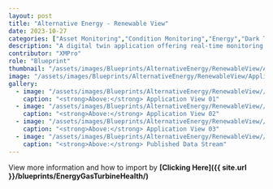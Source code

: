 ```yaml
---
layout: post
title: "Alternative Energy - Renewable View"
date: 2023-10-27
categories: ["Asset Monitoring","Condition Monitoring","Energy","Dark Theme"]
description: "A digital twin application offering real-time monitoring of renewable energy assets, providing insights & optimizing operations for peak performance & sustainability."
contributor: "XMPro"
role: "Blueprint"
thumbnail: "/assets/images/Blueprints/AlternativeEnergy/RenewableView/Application_01.png"
image: "/assets/images/Blueprints/AlternativeEnergy/RenewableView/Application_01.png"
gallery:
  - image: "/assets/images/Blueprints/AlternativeEnergy/RenewableView//Application_01.png"
    caption: "<strong>Above:</strong> Application View 01"
  - image: "/assets/images/Blueprints/AlternativeEnergy/RenewableView//Application_02.png"
    caption: "<strong>Above:</strong> Application View 02"
  - image: "/assets/images/Blueprints/AlternativeEnergy/RenewableView//Application_03.png"
    caption: "<strong>Above:</strong> Application View 03"
  - image: "/assets/images/Blueprints/AlternativeEnergy/RenewableView//DataStream_Running.png"
    caption: "<strong>Above:</strong> Published Data Stream"
---
```


View more information and how to import by <strong>[Clicking Here]({{ site.url }}/blueprints/EnergyGasTurbineHealth/)</strong>